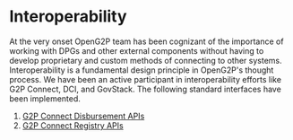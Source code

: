 # Interoperability

At the very onset OpenG2P team has been cognizant of the importance of working with DPGs and other external components without having to develop proprietary and custom methods of connecting to other systems. Interoperability is a fundamental design principle in OpenG2P's thought process. We have been an active participant in interoperability efforts like G2P Connect, DCI, and GovStack. The following standard interfaces have been implemented.

1. [G2P Connect Disbursement APIs](https://g2p-connect.github.io/specs/release/html/disburse\_core\_api\_v1.0.0.html)&#x20;
2. [G2P Connect Registry APIs](https://g2p-connect.github.io/specs/release/html/registry\_core\_api\_v1.0.0.html)
